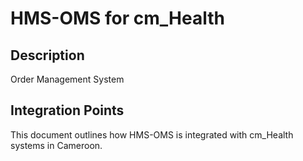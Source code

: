 # HMS-OMS for cm_Health

## Description

Order Management System

## Integration Points

This document outlines how HMS-OMS is integrated with cm_Health systems in Cameroon.
